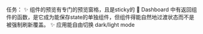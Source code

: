 任务：
✨ 组件的预览有专门的预览窗格，且是sticky的
💢 Dashboard 中有返回组件的函数，是它成为能保存state的单独组件，但组件得能自然地过渡状态而不是被强制刷新覆盖。
✨ 应用能自由切换 dark/light mode